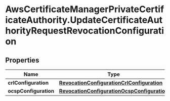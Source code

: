 # AwsCertificateManagerPrivateCertificateAuthority.UpdateCertificateAuthorityRequestRevocationConfiguration

## Properties

Name | Type | Description | Notes
------------ | ------------- | ------------- | -------------
**crlConfiguration** | [**RevocationConfigurationCrlConfiguration**](RevocationConfigurationCrlConfiguration.md) |  | [optional] 
**ocspConfiguration** | [**RevocationConfigurationOcspConfiguration**](RevocationConfigurationOcspConfiguration.md) |  | [optional] 



